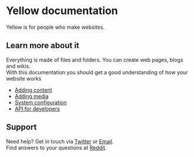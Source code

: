 Yellow documentation
====================
Yellow is for people who make websites.

Learn more about it
-------------------
Everything is made of files and folders. You can create web pages, blogs and wikis.  
With this documentation you should get a good understanding of how your website works

* [Adding content](content.md)
* [Adding media](media.md)
* [System configuration](system.md)
* [API for developers](yellowapi.md)

Support
-------
Need help? Get in touch via [Twitter](https://twitter.com/markseu) or [Email](http://datenstrom.se/contact/).  
Find answers to your questions at [Reddit](http://www.reddit.com/r/yellowcms/).